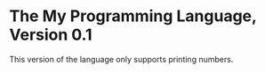 # The My Programming Language, Version 0.1

This version of the language only supports printing numbers.
